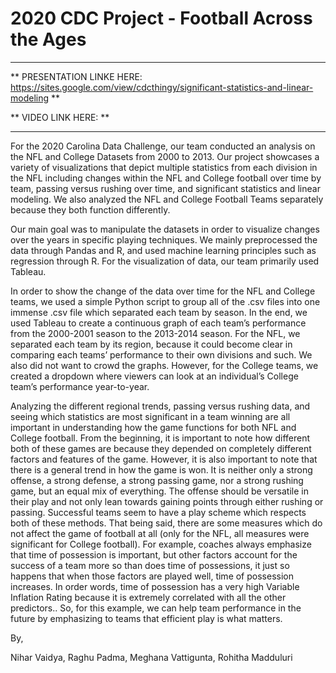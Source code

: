 # 2020 CDC Project - Football Across the Ages

---
** PRESENTATION LINKE HERE: https://sites.google.com/view/cdcthingy/significant-statistics-and-linear-modeling **

** VIDEO LINK HERE: **

---

For the 2020 Carolina Data Challenge, our team conducted an analysis on the NFL and College Datasets from 2000 to 2013. Our project showcases a variety of visualizations that depict multiple statistics from each division in the NFL including changes within the NFL and College football over time by team, passing versus rushing over time, and significant statistics and linear modeling. We also analyzed the NFL and College Football Teams separately because they both function differently.

Our main goal was to manipulate the datasets in order to visualize changes over the years in specific playing techniques. We mainly preprocessed the data through Pandas and R, and used machine learning principles such as regression through R. For the visualization of data, our team primarily used Tableau. 

In order to show the change of the data over time for the NFL and College teams, we used a simple Python script to group all of the .csv files into one immense .csv file which separated each team by season. In the end, we used Tableau to create a continuous graph of each team’s performance from the 2000-2001 season to the 2013-2014 season. For the NFL, we separated each team by its region, because it could become clear in comparing each teams’ performance to their own divisions and such. We also did not want to crowd the graphs. However, for the College teams, we created a dropdown where viewers can look at an individual’s College team’s performance year-to-year. 

Analyzing the different regional trends, passing versus rushing data, and seeing which statistics are most significant in a team winning are all important in understanding how the game functions for both NFL and College football. From the beginning, it is important to note how different both of these games are because they depended on completely different factors and features of the game. However, it is also important to note that there is a general trend in how the game is won. It is neither only a strong offense, a strong defense, a strong passing game, nor a strong rushing game, but an equal mix of everything. The offense should be versatile in their play and not only lean towards gaining points through either rushing or passing. Successful teams seem to have a play scheme which respects both of these methods. That being said, there are some measures which do not affect the game of football at all (only for the NFL, all measures were significant for College football). For example, coaches always emphasize that time of possession is important, but other factors account for the success of a team more so than does time of possessions, it just so happens that when those factors are played well, time of possession increases. In order words, time of possession has a very high Variable Inflation Rating because it is extremely correlated with all the other predictors.. So, for this example, we can help team performance in the future by emphasizing to teams that efficient play is what matters. 


By,

Nihar Vaidya, Raghu Padma, Meghana Vattigunta, Rohitha Madduluri
 
